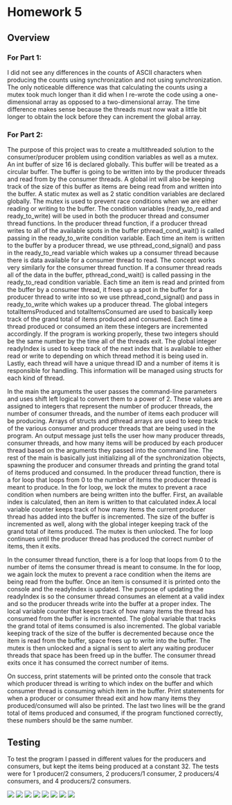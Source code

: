 # Homework 5

## Overview 
### For Part 1:
I did not see any differences in the counts of ASCII characters when producing the counts using
synchronization and not using synchronization. The only noticeable difference was that calculating the counts
using a mutex took much longer than it did when I re-wrote the code using a one-dimensional array as opposed to
a two-dimensional array. The time difference makes sense because the threads must now wait a little bit longer to
obtain the lock before they can increment the global array.

### For Part 2:
The purpose of this project was to create a multithreaded solution to the consumer/producer problem
using condition variables as well as a mutex. An int buffer of size 16 is declared globally. This buffer will be treated
as a circular buffer. The buffer is going to be written into by the producer threads and read from by the consumer
threads. A global int will also be keeping track of the size of this buffer as items are being read from and written
into the buffer. A static mutex as well as 2 static condition variables are declared globally. The mutex is used to
prevent race conditions when we are either reading or writing to the buffer. The condition variables
(ready_to_read and ready_to_write) will be used in both the producer thread and consumer thread functions. In
the producer thread function, if a producer thread writes to all of the available spots in the buffer
pthread_cond_wait() is called passing in the ready_to_write condition variable. Each time an item is written to the
buffer by a producer thread, we use pthread_cond_signal() and pass in the ready_to_read variable which wakes up
a consumer thread because there is data available for a consumer thread to read. The concept works very similarly
for the consumer thread function. If a consumer thread reads all of the data in the buffer, pthread_cond_wait() is
called passing in the ready_to_read condition variable. Each time an item is read and printed from the buffer by a
consumer thread, it frees up a spot in the buffer for a producer thread to write into so we use
pthread_cond_signal() and pass in ready_to_write which wakes up a producer thread. The global integers
totalItemsProduced and totalItemsConsumed are used to basically keep track of the grand total of items produced
and consumed. Each time a thread produced or consumed an item these integers are incremented accordingly. If
the program is working properly, these two integers should be the same number by the time all of the threads exit.
The global integer readyIndex is used to keep track of the next index that is available to either read or write to
depending on which thread method it is being used in. Lastly, each thread will have a unique thread ID and a
number of items it is responsible for handling. This information will be managed using structs for each kind of
thread.

In the main the arguments the user passes the command-line parameters and uses shift left logical to
convert them to a power of 2. These values are assigned to integers that represent the number of producer
threads, the number of consumer threads, and the number of items each producer will be producing. Arrays of
structs and pthread arrays are used to keep track of the various consumer and producer threads that are being
used in the program. An output message just tells the user how many producer threads, consumer threads, and
how many items will be produced by each producer thread based on the arguments they passed into the
command line. The rest of the main is basically just initializing all of the synchronization objects, spawning the
producer and consumer threads and printing the grand total of items produced and consumed.
In the producer thread function, there is a for loop that loops from 0 to the number of items the producer
thread is meant to produce. In the for loop, we lock the mutex to prevent a race condition when numbers are
being written into the buffer. First, an available index is calculated, then an item is written to that calculated index.A local variable counter keeps track of how many items the current producer thread has added into the buffer is
incremented. The size of the buffer is incremented as well, along with the global integer keeping track of the grand
total of items produced. The mutex is then unlocked. The for loop continues until the producer thread has
produced the correct number of items, then it exits.

In the consumer thread function, there is a for loop that loops from 0 to the number of items the
consumer thread is meant to consume. In the for loop, we again lock the mutex to prevent a race condition when
the items are being read from the buffer. Once an item is consumed it is printed onto the console and the
readyIndex is updated. The purpose of updating the readyIndex is so the consumer thread consumes an element at
a valid index and so the producer threads write into the buffer at a proper index. The local variable counter that
keeps track of how many items the thread has consumed from the buffer is incremented. The global variable that
tracks the grand total of items consumed is also incremented. The global variable keeping track of the size of the
buffer is decremented because once the item is read from the buffer, space frees up to write into the buffer. The
mutex is then unlocked and a signal is sent to alert any waiting producer threads that space has been freed up in
the buffer. The consumer thread exits once it has consumed the correct number of items.

On success, print statements will be printed onto the console that track which producer thread is writing
to which index on the buffer and which consumer thread is consuming which item in the buffer. Print statements
for when a producer or consumer thread exit and how many items they produced/consumed will also be printed.
The last two lines will be the grand total of items produced and consumed, if the program functioned correctly,
these numbers should be the same number.

## Testing 
To test the program I passed in different values for the producers and consumers, but kept the items being
produced at a constant 32. The tests were for 1 producer/2 consumers, 2 producers/1 consumer, 2 producers/4
consumers, and 4 producers/2 consumers.

![](./125test/125testpart1.png)
![](./125test/125testpart5.png)
![](./215test/215testbegin.png)
![](./215test/215testend.png)
![](./245test/245testbegin.png)
![](./245test/245testend.png)
![](./425test/425testbegin.png)
![](./425test/425testend.png)